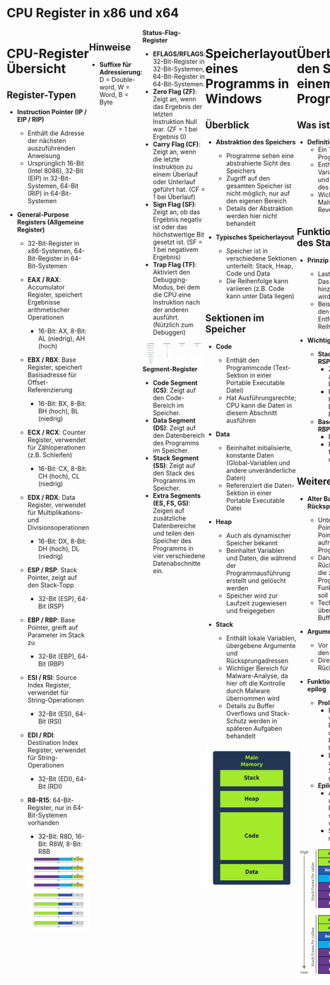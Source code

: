 # CPU Register in x86 und x64

<div style="display: flex;">

<div style="flex: 1;">

# CPU-Register Übersicht

## Register-Typen

- **Instruction Pointer (IP / EIP / RIP)**
  - Enthält die Adresse der nächsten auszuführenden Anweisung
  - Ursprünglich 16-Bit (Intel 8086), 32-Bit (EIP) in 32-Bit-Systemen, 64-Bit (RIP) in 64-Bit-Systemen

- **General-Purpose Registers (Allgemeine Register)**
  - 32-Bit-Register in x86-Systemen, 64-Bit-Register in 64-Bit-Systemen
  - **EAX / RAX**: Accumulator Register, speichert Ergebnisse arithmetischer Operationen
    - 16-Bit: AX, 8-Bit: AL (niedrig), AH (hoch)
  - **EBX / RBX**: Base Register, speichert Basisadresse für Offset-Referenzierung
    - 16-Bit: BX, 8-Bit: BH (hoch), BL (niedrig)
  - **ECX / RCX**: Counter Register, verwendet für Zähloperationen (z.B. Schleifen)
    - 16-Bit: CX, 8-Bit: CH (hoch), CL (niedrig)
  - **EDX / RDX**: Data Register, verwendet für Multiplikations- und Divisionsoperationen
    - 16-Bit: DX, 8-Bit: DH (hoch), DL (niedrig)
  - **ESP / RSP**: Stack Pointer, zeigt auf den Stack-Topp
    - 32-Bit (ESP), 64-Bit (RSP)
  - **EBP / RBP**: Base Pointer, greift auf Parameter im Stack zu
    - 32-Bit (EBP), 64-Bit (RBP)
  - **ESI / RSI**: Source Index Register, verwendet für String-Operationen
    - 32-Bit (ESI), 64-Bit (RSI)
  - **EDI / RDI**: Destination Index Register, verwendet für String-Operationen
    - 32-Bit (EDI), 64-Bit (RDI)
  - **R8-R15**: 64-Bit-Register, nur in 64-Bit-Systemen vorhanden
    - 32-Bit: R8D, 16-Bit: R8W, 8-Bit: R8B

    <a href="">
    <img src="img/b3d7e425dae623de1ce2d57b25e4e809.png" alt="CPU Architektur" align="right" width="350px">
    </a>

</div>


<div style="flex: 1;">

## Hinweise

- **Suffixe für Adressierung:** D = Double-word, W = Word, B = Byte

</div>






<div style="flex: 1;">
    <strong>Status-Flag-Register</strong>
    <ul>
        <li><strong>EFLAGS/RFLAGS</strong>: 32-Bit-Register in 32-Bit-Systemen, 64-Bit-Register in 64-Bit-Systemen.</li>
        <li><strong>Zero Flag (ZF)</strong>: Zeigt an, wenn das Ergebnis der letzten Instruktion Null war. (ZF = 1 bei Ergebnis 0)</li>
        <li><strong>Carry Flag (CF)</strong>: Zeigt an, wenn die letzte Instruktion zu einem Überlauf oder Unterlauf geführt hat. (CF = 1 bei Überlauf)</li>
        <li><strong>Sign Flag (SF)</strong>: Zeigt an, ob das Ergebnis negativ ist oder das höchstwertige Bit gesetzt ist. (SF = 1 bei negativem Ergebnis)</li>
        <li><strong>Trap Flag (TF)</strong>: Aktiviert den Debugging-Modus, bei dem die CPU eine Instruktion nach der anderen ausführt. (Nützlich zum Debuggen)</li>
    </ul>
    <div>
    <a href="">
        <img src="img/trapFlag.png" alt="Trap Flag" align="right">
    </a>
    </div>
    <div>
    <strong>Segment-Register</strong>
    <ul>
        <li><strong>Code Segment (CS)</strong>: Zeigt auf den Code-Bereich im Speicher.</li>
        <li><strong>Data Segment (DS)</strong>: Zeigt auf den Datenbereich des Programms im Speicher.</li>
        <li><strong>Stack Segment (SS)</strong>: Zeigt auf den Stack des Programms im Speicher.</li>
        <li><strong>Extra Segments (ES, FS, GS)</strong>: Zeigen auf zusätzliche Datenbereiche und teilen den Speicher des Programms in vier verschiedene Datenabschnitte ein.</li>
    </ul>
    </div>
</div>

<div>

# Speicherlayout eines Programms in Windows

## Überblick

- **Abstraktion des Speichers**
  - Programme sehen eine abstrahierte Sicht des Speichers
  - Zugriff auf den gesamten Speicher ist nicht möglich, nur auf den eigenen Bereich
  - Details der Abstraktion werden hier nicht behandelt

- **Typisches Speicherlayout**
  - Speicher ist in verschiedene Sektionen unterteilt: Stack, Heap, Code und Data
  - Die Reihenfolge kann variieren (z.B. Code kann unter Data liegen)

## Sektionen im Speicher

- **Code**
  - Enthält den Programmcode (Text-Sektion in einer Portable Executable Datei)
  - Hat Ausführungsrechte; CPU kann die Daten in diesem Abschnitt ausführen

- **Data**
  - Beinhaltet initialisierte, konstante Daten (Global-Variablen und andere unveränderliche Daten)
  - Referenziert die Daten-Sektion in einer Portable Executable Datei

- **Heap**
  - Auch als dynamischer Speicher bekannt
  - Beinhaltet Variablen und Daten, die während der Programmausführung erstellt und gelöscht werden
  - Speicher wird zur Laufzeit zugewiesen und freigegeben

- **Stack**
  - Enthält lokale Variablen, übergebene Argumente und Rücksprungadressen
  - Wichtiger Bereich für Malware-Analyse, da hier oft die Kontrolle durch Malware übernommen wird
  - Details zu Buffer Overflows und Stack-Schutz werden in späteren Aufgaben behandelt

<a href="">
    <img src="img/52a0b7ce5d0fe5389e3d2f4ddd000de1.png" alt="Memory" align="center" width="370px">
</a>

</div>


<div>

# Überblick über den Stack in einem Programm

## Was ist der Stack?

- **Definition**
  - Ein Teil des Programmspeichers
  - Enthält lokale Variablen, Argumente und den Kontrollfluss des Programms
  - Wichtiger Bereich für Malware-Analyse und Reverse Engineering

## Funktionsweise des Stacks

- **Prinzip**
  - Last In First Out (LIFO): Das zuletzt hinzugefügte Element wird zuerst entfernt
  - Beispiel: A, B, C auf den Stack legen → Entfernen in der Reihenfolge C, B, A

- **Wichtige Register**
  - **Stack Pointer (ESP / RSP)**
    - Zeigt auf den aktuellen oberen Punkt des Stacks
    - Passt sich beim Hinzufügen oder Entfernen von Elementen an
  - **Base Pointer (EBP / RBP)**
    - Bleibt konstant
    - Referenzadresse für lokale Variablen und Argumente

## Weitere Details

- **Alter Base Pointer und Rücksprungadresse**
  - Unter dem Base Pointer: Alter Base Pointer des aufrufenden Programms
  - Darunter: Rücksprungadresse, die zeigt, wohin das Programm nach der Funktion zurückkehren soll
  - Technik zur Kontrolle übernahme: Stack Buffer Overflow

- **Argumente**
  - Vor Funktionsstart auf den Stack gelegt
  - Direkt unter der Rücksprungadresse

- **Funktionsprolog und -epilog**
  - **Prolog**
    - Bereitet den Stack vor: Argumente, Rücksprungadresse und alter Base Pointer werden hinzugefügt
    - Base Pointer wird auf den neuen Stack-Punkt gesetzt
  - **Epilog**
    - Alter Base Pointer und Rücksprungadresse werden wiederhergestellt
    - Stack Pointer wird neu eingestellt

<a href="">
    <img src="img/aed105638dc28ee3524baeaba8925e12.png" alt="Memory" align="center" width="370px">
</a>

</div>


</div>
